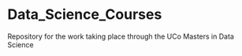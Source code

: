 # Data_Science_Courses
Repository for the work taking place through the UCo Masters in Data Science
